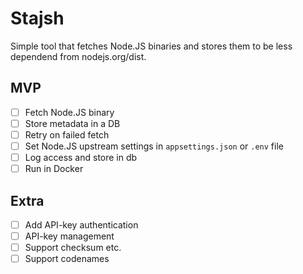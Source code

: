 # Stajsh

Simple tool that fetches Node.JS binaries and stores them to be less dependend from nodejs.org/dist.

## MVP

- [ ] Fetch Node.JS binary
- [ ] Store metadata in a DB
- [ ] Retry on failed fetch
- [ ] Set Node.JS upstream settings in `appsettings.json` or `.env` file
- [ ] Log access and store in db
- [ ] Run in Docker

## Extra

- [ ] Add API-key authentication
- [ ] API-key management
- [ ] Support checksum etc.
- [ ] Support codenames
